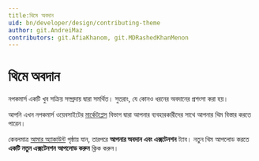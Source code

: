 ```yaml
---
title:থিমে অবদান
uid: bn/developer/design/contributing-theme
author: git.AndreiMaz
contributors: git.AfiaKhanom, git.MDRashedKhanMenon
---
```


# থিমে অবদান

নপকমার্স একটি খুব সক্রিয় সম্প্রদায় দ্বারা সমর্থিত। সুতরাং, যে কোনও ধরনের অবদানের প্রশংসা করা হয়।

আপনি এখন নপকমার্স ওয়েবসাইটের [মার্কেটপ্লেস](https://www.nopcommerce.com/marketplace) বিভাগ দ্বারা আপনার ব্যবহারকারীদের সাথে আপনার থিম বিস্তার করতে পারেন।

কেবলমাত্র [আমার অ্যাকাউন্ট](https://www.nopcommerce.com/customer/info) পৃষ্ঠায় যান, তারপরে **আপনার অবদান এবং এক্সটেনশন** ট্যাব। নতুন থিম আপলোড করতে **একটি নতুন এক্সটেনশন আপলোড করুন** ক্লিক করুন।
